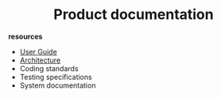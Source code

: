 <center>

<h1>Product documentation</h1>

</center>

**resources**

- [User Guide](usageguide.md) 
- [Architecture](architecture.md)
- Coding standards
- Testing specifications
- System documentation